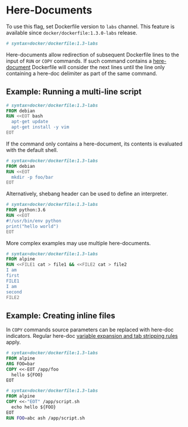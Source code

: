 # Here-Documents

To use this flag, set Dockerfile version to `labs` channel. This feature is available
since `docker/dockerfile:1.3.0-labs` release.

```dockerfile
# syntax=docker/dockerfile:1.3-labs
```

Here-documents allow redirection of subsequent Dockerfile lines to the input of `RUN` or `COPY` commands.
If such command contains a [here-document](https://pubs.opengroup.org/onlinepubs/9699919799/utilities/V3_chap02.html#tag_18_07_04)
Dockerfile will consider the next lines until the line only containing a here-doc delimiter as part of the same command.

## Example: Running a multi-line script

```dockerfile
# syntax=docker/dockerfile:1.3-labs
FROM debian
RUN <<EOT bash
  apt-get update
  apt-get install -y vim
EOT
```

If the command only contains a here-document, its contents is evaluated with the default shell.

```dockerfile
# syntax=docker/dockerfile:1.3-labs
FROM debian
RUN <<EOT
  mkdir -p foo/bar
EOT
```

Alternatively, shebang header can be used to define an interpreter.

```dockerfile
# syntax=docker/dockerfile:1.3-labs
FROM python:3.6
RUN <<EOT
#!/usr/bin/env python
print("hello world")
EOT
```

More complex examples may use multiple here-documents.

```dockerfile
# syntax=docker/dockerfile:1.3-labs
FROM alpine
RUN <<FILE1 cat > file1 && <<FILE2 cat > file2
I am
first
FILE1
I am
second
FILE2
```

## Example: Creating inline files

In `COPY` commands source parameters can be replaced with here-doc indicators.
Regular here-doc [variable expansion and tab stripping rules](https://pubs.opengroup.org/onlinepubs/9699919799/utilities/V3_chap02.html#tag_18_07_04) apply.

```dockerfile
# syntax=docker/dockerfile:1.3-labs
FROM alpine
ARG FOO=bar
COPY <<-EOT /app/foo
  hello ${FOO}
EOT
```

```dockerfile
# syntax=docker/dockerfile:1.3-labs
FROM alpine
COPY <<-"EOT" /app/script.sh
  echo hello ${FOO}
EOT
RUN FOO=abc ash /app/script.sh
```
